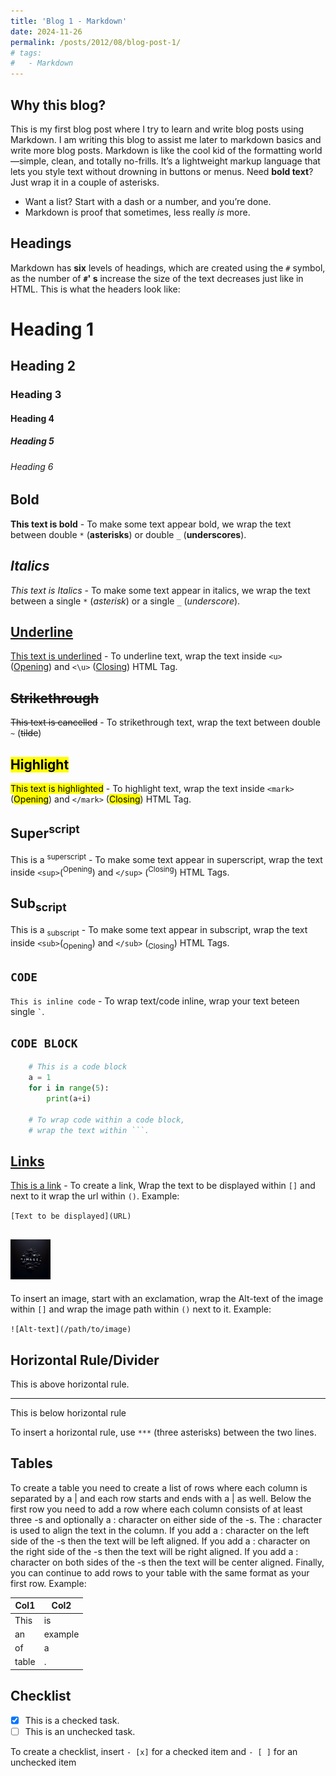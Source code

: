 ```yaml
---
title: 'Blog 1 - Markdown'
date: 2024-11-26
permalink: /posts/2012/08/blog-post-1/
# tags:
#   - Markdown 
---
```


## **Why this blog?**
This is my first blog post where I try to learn and write blog posts using Markdown. I am writing this blog to assist me later to markdown basics and write more blog posts. Markdown is like the cool kid of the formatting world—simple, clean, and totally no-frills. It’s a lightweight markup language that lets you style text without drowning in buttons or menus. 
Need **bold text**? Just wrap it in a couple of asterisks. 

- Want a list? Start with a dash or a number, and you’re done. 
- Markdown is proof that sometimes, less really *is* more.

## **Headings**
Markdown has **six** levels of headings, which are created using the `#` symbol, as the number of **`#`' s** increase the size of the text decreases just like in HTML. This is what the headers look like:


# Heading 1
## Heading 2
### Heading 3
#### Heading 4
##### Heading 5
###### Heading 6


## **Bold**
**This text is bold** - To make some text appear bold, we wrap the text between double
`*` (**asterisks**) or double `_` (**underscores**).

## *Italics*
*This text is Italics* - To make some text appear in italics, we wrap the text between 
a single `*` (*asterisk*) or a single `_` (*underscore*).

## <u>Underline</u>
<u>This text is underlined</u> - To underline text, wrap the text inside `<u>`
(<u>Opening</u>) and `<\u>` (<u>Closing</u>) HTML Tag.  

## ~~Strikethrough~~
~~This text is cancelled~~ - To strikethrough text, wrap the text between 
double `~` (~~tilde~~)

## <mark>Highlight</mark>  
<mark>This text is highlighted</mark> - To highlight text, wrap the text
inside `<mark>` (<mark>Opening</mark>) and `</mark>` (<mark>Closing</mark>) HTML Tag.

## Super<sup>script</sup>
This is a <sup>superscript</sup> - To make some text appear in
superscript, wrap the text inside `<sup>`(<sup>Opening</sup>) and `</sup>` (<sup>Closing</sup>) 
HTML Tags.

## Sub<sub>script</sub>
This is a <sub>subscript</sub> - To make some text appear in
subscript, wrap the text inside `<sub>`(<sub>Opening</sub>) and `</sub>` (<sub>Closing</sub>) 
HTML Tags. 

## `CODE`
`This is inline code` - To wrap text/code inline, wrap your text beteen single `` ` ``. 

## ``` CODE BLOCK ```
```python
    # This is a code block
    a = 1
    for i in range(5):
        print(a+i) 
    
    # To wrap code within a code block, 
    # wrap the text within ```.
``` 
## [Links](https://aanshsamyani.github.io/)
[This is a link](https://aanshsamyani.github.io/) - To create a link, Wrap the text to be displayed within `[]` and next to it wrap the
url within `()`. Example:

`[Text to be displayed](URL)`

## ![Images](..\images\Blog1-image.png)

To insert an image, start with an exclamation, wrap the Alt-text of the image within `[]` and wrap the image path within `()` next to it. Example:

`![Alt-text](/path/to/image)`

## Horizontal Rule/Divider

This is above horizontal rule.
***
This is below horizontal rule

To insert a horizontal rule, use `***` (three asterisks) between the two lines.

## Tables

To create a table you need to create a list of rows where each column is separated by a | and each row starts and ends with a | as well. Below the first row you need to add a row where each column consists of at least three -s and optionally a : character on either side of the -s. The : character is used to align the text in the column. If you add a : character on the left side of the -s then the text will be left aligned. If you add a : character on the right side of the -s then the text will be right aligned. If you add a : character on both sides of the -s then the text will be center aligned. Finally, you can continue to add rows to your table with the same format as your first row. Example:

|Col1 |Col2   |
|-----|-------|
|This |is     |
|an   |example|
|of   |a      |
|table|.      |

## Checklist
- [x] This is a checked task.
- [ ] This is an unchecked task.

To create a checklist, insert `- [x]` for a checked item and `- [ ]` for an unchecked item